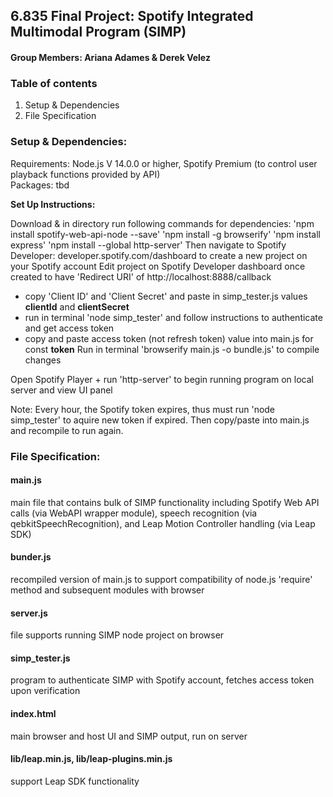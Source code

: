 ## 6.835 Final Project: Spotify Integrated Multimodal Program (SIMP)
#### Group Members: Ariana Adames & Derek Velez 

### Table of contents

1. Setup & Dependencies
2. File Specification


### Setup & Dependencies: 
Requirements: Node.js V 14.0.0 or higher, Spotify Premium (to control user playback functions provided by API)\
Packages: tbd

<b> Set Up Instructions: </b>

Download & in directory run following commands for dependencies:
  'npm install spotify-web-api-node --save' 
  'npm install -g browserify'
  'npm install express'
  'npm install --global http-server'
Then navigate to Spotify Developer: developer.spotify.com/dashboard to create a new project on your Spotify account
Edit project on Spotify Developer dashboard once created to have 'Redirect URI' of http://localhost:8888/callback
  - copy 'Client ID' and 'Client Secret' and paste in simp_tester.js values <b>clientId</b> and <b>clientSecret</b>
  - run in terminal 'node simp_tester' and follow instructions to authenticate and get access token
  - copy and paste access token (not refresh token) value into main.js for const <b>token</b>
Run in terminal 'browserify main.js -o bundle.js' to compile changes

Open Spotify Player + run 'http-server' to begin running program on local server and view UI panel

Note: Every hour, the Spotify token expires, thus must run 'node simp_tester' to aquire new token if expired. Then copy/paste into main.js and recompile to run again.


### File Specification:
#### main.js
main file that contains bulk of SIMP functionality including Spotify Web API calls (via WebAPI wrapper module), speech recognition (via qebkitSpeechRecognition), and Leap Motion Controller handling (via Leap SDK)
#### bunder.js
recompiled version of main.js to support compatibility of node.js 'require' method and subsequent modules with browser 
#### server.js
file supports running SIMP node project on browser
#### simp_tester.js
program to authenticate SIMP with Spotify account, fetches access token upon verification
#### index.html
main browser and host UI and SIMP output, run on server
#### lib/leap.min.js, lib/leap-plugins.min.js
support Leap SDK functionality 
